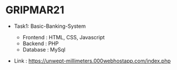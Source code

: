 # GRIPMAR21
- Task1: Basic-Banking-System
  - Frontend : HTML, CSS, Javascript
  - Backend : PHP
  - Database : MySql
  
- Link : https://unwept-millimeters.000webhostapp.com/index.php
